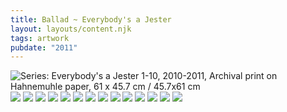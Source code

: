 ```yaml
---
title: Ballad ~ Everybody's a Jester
layout: layouts/content.njk
tags: artwork
pubdate: "2011"
---
```

![Series: Everybody's a Jester 1-10, 2010-2011, Archival print on Hahnemuhle paper, 61 x 45.7 cm / 45.7x61 cm](/static/img-d/Everybody's%20a%20Jester%20Series_01.jpg)
![](/static/img-d/Everybody's%20a%20Jester%20Series_02.jpg)
![](/static/img-d/Everybody's%20a%20Jester%20Series_03.jpg)
![](/static/img-d/Everybody's%20a%20Jester%20Series_04.jpg)
![](/static/img-d/Everybody's%20a%20Jester%20Series_05.jpg)
![](/static/img-d/Everybody's%20a%20Jester%20Series_06.jpg)
![](/static/img-d/Everybody's%20a%20Jester%20Series_07.jpg)
![](/static/img-d/Everybody's%20a%20Jester%20Series_08.jpg)
![](/static/img-d/Everybody's%20a%20Jester%20Series_09.jpg)
![](/static/img-d/Everybody's%20a%20Jester%20Series_10.jpg)
![](/static/img-d/Everybody's%20a%20Jester%20Series_11.jpg)
![](/static/img-d/Everybody's%20a%20Jester%20Series_12.jpg)
![](/static/img-d/Everybody's%20a%20Jester%20Series_13.jpg)
![](/static/img-d/Everybody's%20a%20Jester%20Series_14.jpg)
![](/static/img-d/Everybody's%20a%20Jester%20Series_15.jpg)
